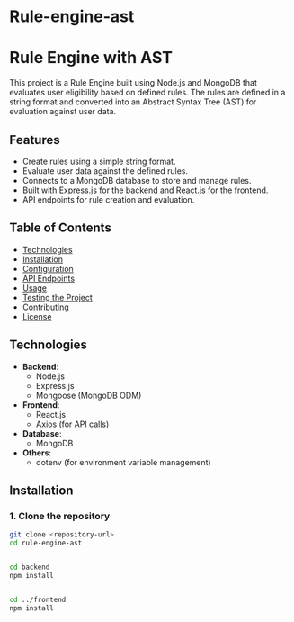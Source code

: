 # Rule-engine-ast

# Rule Engine with AST

This project is a Rule Engine built using Node.js and MongoDB that evaluates user eligibility based on defined rules. The rules are defined in a string format and converted into an Abstract Syntax Tree (AST) for evaluation against user data. 

## Features

- Create rules using a simple string format.
- Evaluate user data against the defined rules.
- Connects to a MongoDB database to store and manage rules.
- Built with Express.js for the backend and React.js for the frontend.
- API endpoints for rule creation and evaluation.

## Table of Contents

- [Technologies](#technologies)
- [Installation](#installation)
- [Configuration](#configuration)
- [API Endpoints](#api-endpoints)
- [Usage](#usage)
- [Testing the Project](#testing-the-project)
- [Contributing](#contributing)
- [License](#license)

## Technologies

- **Backend**: 
  - Node.js
  - Express.js
  - Mongoose (MongoDB ODM)
- **Frontend**: 
  - React.js
  - Axios (for API calls)
- **Database**: 
  - MongoDB
- **Others**: 
  - dotenv (for environment variable management)

## Installation

### 1. Clone the repository

```bash
git clone <repository-url>
cd rule-engine-ast


cd backend
npm install


cd ../frontend
npm install

